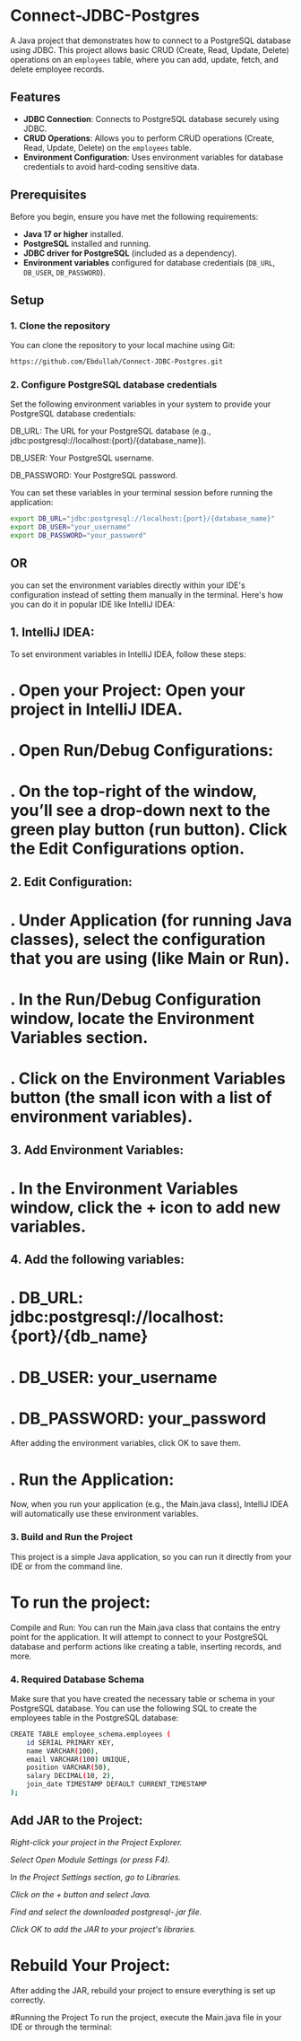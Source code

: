 # Connect-JDBC-Postgres

A Java project that demonstrates how to connect to a PostgreSQL database using JDBC. This project allows basic CRUD (Create, Read, Update, Delete) operations on an `employees` table, where you can add, update, fetch, and delete employee records.

## Features

- **JDBC Connection**: Connects to PostgreSQL database securely using JDBC.
- **CRUD Operations**: Allows you to perform CRUD operations (Create, Read, Update, Delete) on the `employees` table.
- **Environment Configuration**: Uses environment variables for database credentials to avoid hard-coding sensitive data.

## Prerequisites

Before you begin, ensure you have met the following requirements:

- **Java 17 or higher** installed.
- **PostgreSQL** installed and running.
- **JDBC driver for PostgreSQL** (included as a dependency).
- **Environment variables** configured for database credentials (`DB_URL`, `DB_USER`, `DB_PASSWORD`).

## Setup

### 1. Clone the repository

You can clone the repository to your local machine using Git:

```bash
https://github.com/Ebdullah/Connect-JDBC-Postgres.git
```

### 2. Configure PostgreSQL database credentials

Set the following environment variables in your system to provide your PostgreSQL database credentials:

DB_URL: The URL for your PostgreSQL database (e.g., jdbc:postgresql://localhost:{port}/{database_name}).

DB_USER: Your PostgreSQL username.

DB_PASSWORD: Your PostgreSQL password.

You can set these variables in your terminal session before running the application:

```bash
export DB_URL="jdbc:postgresql://localhost:{port}/{database_name}"
export DB_USER="your_username"
export DB_PASSWORD="your_password"
```

## OR

you can set the environment variables directly within your IDE's configuration instead of setting them manually in the terminal. Here's how you can do it in popular IDE like IntelliJ IDEA:

## 1. IntelliJ IDEA:
To set environment variables in IntelliJ IDEA, follow these steps:

# . Open your Project: Open your project in IntelliJ IDEA.

# . Open Run/Debug Configurations:

# . On the top-right of the window, you’ll see a drop-down next to the green play button (run button). Click the Edit Configurations option.

## 2. Edit Configuration:

# . Under Application (for running Java classes), select the configuration that you are using (like Main or Run).

# . In the Run/Debug Configuration window, locate the Environment Variables section.

# . Click on the Environment Variables button (the small icon with a list of environment variables).

## 3. Add Environment Variables:

# . In the Environment Variables window, click the + icon to add new variables.

## 4. Add the following variables:

# . DB_URL: jdbc:postgresql://localhost:{port}/{db_name}

# . DB_USER: your_username

# . DB_PASSWORD: your_password

After adding the environment variables, click OK to save them.

# . Run the Application:

Now, when you run your application (e.g., the Main.java class), IntelliJ IDEA will automatically use these environment variables.


### 3. Build and Run the Project
This project is a simple Java application, so you can run it directly from your IDE or from the command line.

# To run the project:

Compile and Run: You can run the Main.java class that contains the entry point for the application. It will attempt to connect to your PostgreSQL database and perform actions like creating a table, inserting records, and more.

### 4. Required Database Schema
Make sure that you have created the necessary table or schema in your PostgreSQL database. You can use the following SQL to create the employees table in the PostgreSQL database:

```bash
CREATE TABLE employee_schema.employees (
    id SERIAL PRIMARY KEY,
    name VARCHAR(100),
    email VARCHAR(100) UNIQUE,
    position VARCHAR(50),
    salary DECIMAL(10, 2),
    join_date TIMESTAMP DEFAULT CURRENT_TIMESTAMP
);
```

## Add JAR to the Project:

*Right-click your project in the Project Explorer.*

*Select Open Module Settings (or press F4).*

I*n the Project Settings section, go to Libraries.*

*Click on the + button and select Java.*

*Find and select the downloaded postgresql-<version>.jar file.*

*Click OK to add the JAR to your project's libraries.*

# Rebuild Your Project:

After adding the JAR, rebuild your project to ensure everything is set up correctly.

#Running the Project
To run the project, execute the Main.java file in your IDE or through the terminal:
